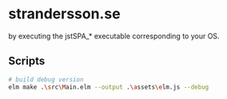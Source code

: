 # strandersson.se
by executing the jstSPA_* executable corresponding to your OS.  

## Scripts

```bash
# build debug version
elm make .\src\Main.elm --output .\assets\elm.js --debug
```